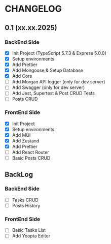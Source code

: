 # CHANGELOG

## 0.1 (xx.xx.2025)

### BackEnd Side

- [x] Init Project (TypeScript 5.7.3 & Express 5.0.0)
- [x] Setup environments
- [x] Add Prettier
- [x] Add Mongoose & Setup Database
- [x] Add Cors
- [ ] Add Morgan API logger (only for dev server)
- [ ] Add Swagger (only for dev server)
- [ ] Add Jest, Supertest & Post CRUD Tests
- [ ] Posts CRUD

### FrontEnd Side

- [x] Init Project
- [x] Setup environments
- [x] Add MUI
- [x] Add Zustand
- [x] Add Prettier
- [ ] Add React Router
- [ ] Basic Posts CRUD

## BackLog

### BackEnd Side

- [ ] Tasks CRUD
- [ ] Posts History

### FrontEnd Side

- [ ] Basic Tasks List
- [ ] Add Yoopta Editor